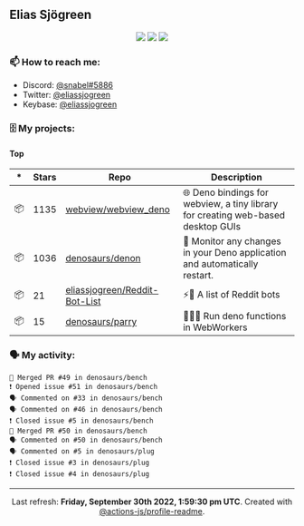 ## Elias Sjögreen

<p align="center">
  <img src="https://img.shields.io/badge/🎂-dec. 2003-success" />
  <img src="https://img.shields.io/badge/🌎-Stockholm-informational" />
  <img src="https://img.shields.io/badge/👦-He/Him-informational" />
</p>

### 📫 How to reach me:

- Discord: [@snabel#5886](https://discord.com/users/267978757799673866)
- Twitter: [@eliassjogreen](https://twitter.com/eliassjogreen)
- Keybase: [@eliassjogreen](https://keybase.io/eliassjogreen)

### 🗄 My projects:

#### Top
|*|Stars|Repo|Description|
|---|---|---|---|
| 📦 | 1135 | [webview/webview_deno](https://github.com/webview/webview_deno) | 🌐 Deno bindings for webview, a tiny library for creating web-based desktop GUIs |
| 📦 | 1036 | [denosaurs/denon](https://github.com/denosaurs/denon) | 👀 Monitor any changes in your Deno application and automatically restart. |
| 📦 | 21 | [eliassjogreen/Reddit-Bot-List](https://github.com/eliassjogreen/Reddit-Bot-List) | ⚡️🤖 A list of Reddit bots |
| 📦 | 15 | [denosaurs/parry](https://github.com/denosaurs/parry) | 👷🏽‍♂️ Run deno functions in WebWorkers |

### 🗣 My activity:

```
🎉 Merged PR #49 in denosaurs/bench
❗️ Opened issue #51 in denosaurs/bench
🗣 Commented on #33 in denosaurs/bench
🗣 Commented on #46 in denosaurs/bench
❗️ Closed issue #5 in denosaurs/bench
🎉 Merged PR #50 in denosaurs/bench
🗣 Commented on #50 in denosaurs/bench
🗣 Commented on #5 in denosaurs/plug
❗️ Closed issue #3 in denosaurs/plug
❗️ Closed issue #4 in denosaurs/plug
```

------------
<p align="center">Last refresh: <b>Friday, September 30th 2022, 1:59:30 pm UTC</b>. Created with <a href=https://github.com/marketplace/actions/profile-readme>@actions-js/profile-readme</a>.</p>
